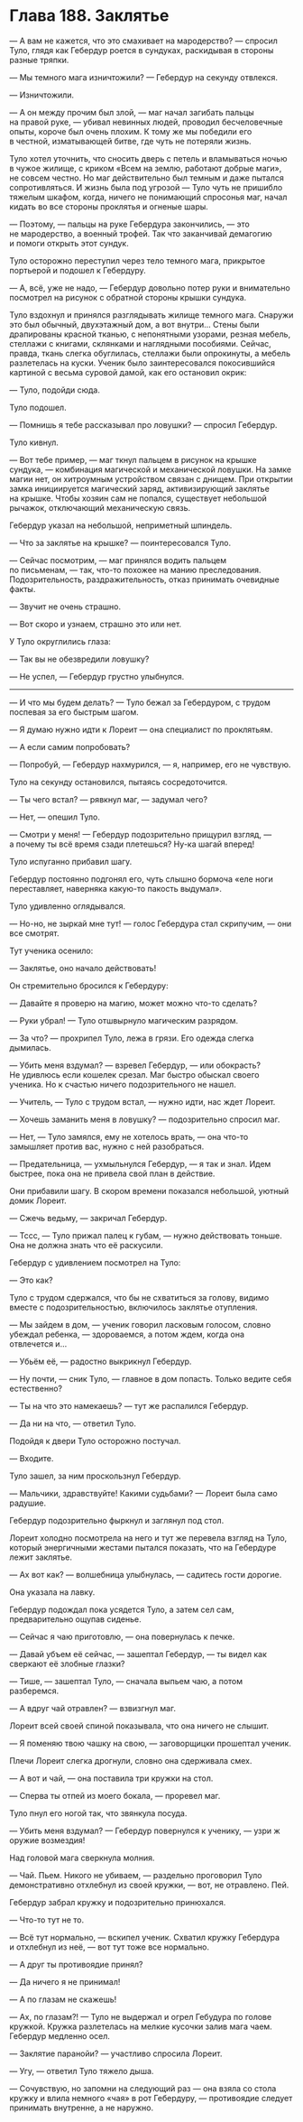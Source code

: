 # Глава 188. Заклятье 

— А вам не кажется, что это смахивает на мародерство? — спросил Туло, глядя как Гебердур роется в сундуках, раскидывая в стороны разные тряпки.

— Мы темного мага изничтожили? — Гебердур на секунду отвлекся.

— Изничтожили.

— А он между прочим был злой, — маг начал загибать пальцы на правой руке, — убивал невинных людей, проводил бесчеловечные опыты, короче был очень плохим. К тому же мы победили его в честной, изматывающей битве, где чуть не потеряли жизнь.

Туло хотел уточнить, что сносить дверь с петель и вламываться ночью в чужое жилище, с криком «Всем на землю, работают добрые маги», не совсем честно. Но маг действительно был темным и даже пытался сопротивляться. И жизнь была под угрозой — Туло чуть не пришибло тяжелым шкафом, когда, ничего не понимающий спросонья маг, начал кидать во все стороны проклятья и огненые шары.

— Поэтому, — пальцы на руке Гебердура закончились, — это не мародерство, а военный трофей. Так что заканчивай демагогию и помоги открыть этот сундук.

Туло осторожно переступил через тело темного мага, прикрытое портьерой и подошел к Гебердуру.

— А, всё, уже не надо, — Гебердур довольно потер руки и внимательно посмотрел на рисунок с обратной стороны крышки сундука.

Туло вздохнул и принялся разглядывать жилище темного мага. Снаружи это был обычный, двухэтажный дом, а вот внутри... Стены были драпированы красной тканью, с непонятными узорами, резная мебель, стеллажи с книгами, склянками и наглядными пособиями. Сейчас, правда, ткань слегка обуглилась, стеллажи были опрокинуты, а мебель разлетелась на куски. Ученик было заинтересовался покосившийся картиной с весьма суровой дамой, как его остановил окрик:

— Туло, подойди сюда.

Туло подошел.

— Помнишь я тебе рассказывал про ловушки? — спросил Гебердур.

Туло кивнул.

— Вот тебе пример, — маг ткнул пальцем в рисунок на крышке сундука, — комбинация магической и механической ловушки. На замке магии нет, он хитроумным устройством связан с днищем. При открытии замка инициируется магический заряд, активизирующий заклятье на крышке. Чтобы хозяин сам не попался, существует небольшой рычажок, отключающий механическую связь.

Гебердур указал на небольшой, неприметный шпиндель.

— Что за заклятье на крышке? — поинтересовался Туло.

— Сейчас посмотрим, — маг принялся водить пальцем по письменам, — так, что-то похожее на манию преследования. Подозрительность, раздражительность, отказ принимать очевидные факты.

— Звучит не очень страшно.

— Вот скоро и узнаем, страшно это или нет.

У Туло округлились глаза:

— Так вы не обезвредили ловушку?

— Не успел, — Гебердур грустно улыбнулся.

***

— И что мы будем делать? — Туло бежал за Гебердуром, с трудом поспевая за его быстрым шагом.

— Я думаю нужно идти к Лореит — она специалист по проклятьям.

— А если самим попробовать?

— Попробуй, — Гебердур нахмурился, — я, например, его не чувствую.

Туло на секунду остановился, пытаясь сосредоточится.

— Ты чего встал? — рявкнул маг, — задумал чего?

— Нет, — опешил Туло.

— Смотри у меня! — Гебердур подозрительно прищурил взгляд, — а почему ты всё время сзади плетешься? Ну-ка шагай вперед!

Туло испуганно прибавил шагу.

Гебердур постоянно подгонял его, чуть слышно бормоча «еле ноги переставляет, наверняка какую-то пакость выдумал».

Туло удивленно оглядывался.

— Но-но, не зыркай мне тут! — голос Гебердура стал скрипучим, — они все смотрят.

Тут ученика осенило:

— Заклятье, оно начало действовать!

Он стремительно бросился к Гебердуру:

— Давайте я проверю на магию, может можно что-то сделать?

— Руки убрал! — Туло отшвырнуло магическим разрядом.

— За что? — прохрипел Туло, лежа в грязи. Его одежда слегка дымилась.

— Убить меня вздумал? — взревел Гебердур, — или обокрасть? Не удивлюсь если кошелек срезал. Маг быстро обыскал своего ученика. Но к счастью ничего подозрительного не нашел.

— Учитель, — Туло с трудом встал, — нужно идти, нас ждет Лореит.

— Хочешь заманить меня в ловушку? — подозрительно спросил маг.

— Нет, — Туло замялся, ему не хотелось врать, — она что-то замышляет против вас, нужно с ней разобраться.

— Предательница, — ухмыльнулся Гебердур, — я так и знал. Идем быстрее, пока она не привела свой план в действие.

Они прибавили шагу. В скором времени показался небольшой, уютный домик Лореит.

— Сжечь ведьму, — закричал Гебердур.

— Тссс, — Туло прижал палец к губам, — нужно действовать тоньше. Она не должна знать что её раскусили.

Гебердур с удивлением посмотрел на Туло:

— Это как?

Туло с трудом сдержался, что бы не схватиться за голову, видимо вместе с подозрительностью, включилось заклятье отупления.

— Мы зайдем в дом, — ученик говорил ласковым голосом, словно убеждал ребенка, — здороваемся, а потом ждем, когда она отвлечется и...

— Убьём её, — радостно выкрикнул Гебердур.

— Ну почти, — сник Туло, — главное в дом попасть. Только ведите себя естественно?

— Ты на что это намекаешь? — тут же распалился Гебердур.

— Да ни на что, — ответил Туло.

Подойдя к двери Туло осторожно постучал.

— Входите.

Туло зашел, за ним проскользнул Гебердур.

— Мальчики, здравствуйте! Какими судьбами? — Лореит была само радушие.

Гебердур подозрительно фыркнул и заглянул под стол.

Лореит холодно посмотрела на него и тут же перевела взгляд на Туло, который энергичными жестами пытался показать, что на Гебердуре лежит заклятье.

— Ах вот как? — волшебница улыбнулась, — садитесь гости дорогие.

Она указала на лавку.

Гебердур подождал пока усядется Туло, а затем сел сам, предварительно ощупав сиденье.

— Сейчас я чаю приготовлю, — она повернулась к печке.

— Давай убъем её сейчас, — зашептал Гебердур, — ты видел как сверкают её злобные глазки?

— Тише, — зашептал Туло, — сначала выпьем чаю, а потом разберемся.

— А вдруг чай отравлен? — взвизгнул маг.

Лореит всей своей спиной показывала, что она ничего не слышит.

— Я поменяю твою чашку на свою, — заговорщицки прошептал ученик.

Плечи Лореит слегка дрогнули, словно она сдерживала смех.

— А вот и чай, — она поставила три кружки на стол.

— Сперва ты отпей из моего бокала, — проревел маг.

Туло пнул его ногой так, что звянкула посуда.

— Убить меня вздумал? — Гебердур повернулся к ученику, — узри ж оружие возмездия!

Над головой мага сверкнула молния.

— Чай. Пьем. Никого не убиваем, — раздельно проговорил Туло демонстративно отхлебнул из своей кружки, — вот, не отравлено. Пей.

Гебердур забрал кружку и подозрительно принюхался.

— Что-то тут не то.

— Всё тут нормально, — вскипел ученик. Схватил кружку Гебердура и отхлебнул из неё, — вот тут тоже все нормально.

— А друг ты противоядие принял?

— Да ничего я не принимал!

— А по глазам не скажешь!

— Ах, по глазам?! — Туло не выдержал и огрел Гебудура по голове кружкой. Кружка разлетелась на мелкие кусочки залив мага чаем. Гебердур медленно осел.

— Заклятие паранойи? — участливо спросила Лореит.

— Угу, — ответил Туло тяжело дыша.

— Сочувствую, но запомни на следующий раз — она взяла со стола кружку и влила немного «чая» в рот Гебердуру, — противоядие следует принимать внутренне, а не наружно.


